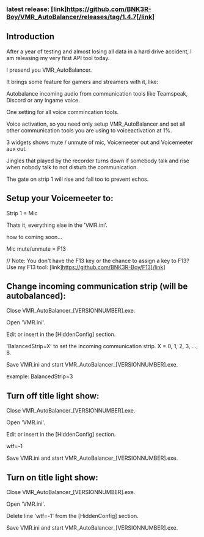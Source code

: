 ### latest release: [link]https://github.com/BNK3R-Boy/VMR_AutoBalancer/releases/tag/1.4.7[/link]

## Introduction
After a year of testing and almost losing all data in a hard drive accident, I am releasing my very first API tool today.

I presend you VMR_AutoBalancer.


It brings some feature for gamers and streamers with it, like:


Autobalance incoming audio from communication tools like Teamspeak, Discord or any ingame voice.

One setting for all voice commincation tools.

Voice activation, so you need only setup VMR_AutoBalancer and set all other communication tools you are using to voiceactivation at 1%.

3 widgets shows mute / unmute of mic, Voicemeeter out and Voicemeeter aux out.

Jingles that played by the recorder turns down if somebody talk and rise when nobody talk to not disturb the communication.

The gate on strip 1 will rise and fall too to prevent echos.

## Setup your Voicemeeter to:
Strip 1 = Mic

Thats it, everything else in the 'VMR.ini'.

how to coming soon...


Mic mute/unmute = F13

// Note: You don't have the F13 key or the chance to assign a key to F13? Use my F13 tool: [link]https://github.com/BNK3R-Boy/F13[/link]



## Change incoming communication strip (will be autobalanced):


Close VMR_AutoBalancer_[VERSIONNUMBER].exe.

Open 'VMR.ini'.

Edit or insert in the [HiddenConfig] section.

'BalancedStrip=X' to set the incoming communication strip. X = 0, 1, 2, 3, ..., 8.

Save VMR.ini and start VMR_AutoBalancer_[VERSIONNUMBER].exe.

example: BalancedStrip=3




## Turn off title light show:


Close VMR_AutoBalancer_[VERSIONNUMBER].exe.

Open 'VMR.ini'.

Edit or insert in the [HiddenConfig] section.

wtf=-1

Save VMR.ini and start VMR_AutoBalancer_[VERSIONNUMBER].exe.



## Turn on title light show:


Close VMR_AutoBalancer_[VERSIONNUMBER].exe.

Open 'VMR.ini'.

Delete line 'wtf=-1' from the [HiddenConfig] section.

Save VMR.ini and start VMR_AutoBalancer_[VERSIONNUMBER].exe.
